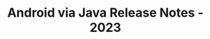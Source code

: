 ﻿---
title: Android via Java Release Notes - 2023
second_title: Aspose.Words for Java
articleTitle: Android via Java Release Notes - 2023
linktitle: Android via Java Release Notes - 2023
description: "Android via Java Release Notes - 2023 – learn about the latest updates and fixes."
type: docs
weight: 7
url: /java/android-via-java-release-notes-2023/
---
